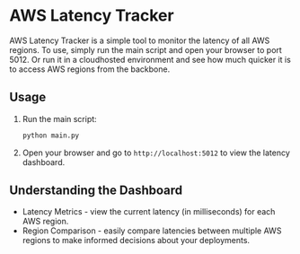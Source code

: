 # AWS Latency Tracker
AWS Latency Tracker is a simple tool to monitor the latency of all AWS regions. To use, simply run the main script and open your browser to port 5012.
Or run it in a cloudhosted environment and see how much quicker it is to access AWS regions from the backbone.

## Usage

1. Run the main script:
    ```sh
    python main.py
    ```
2. Open your browser and go to `http://localhost:5012` to view the latency dashboard.

## Understanding the Dashboard
* Latency Metrics - view the current latency (in milliseconds) for each AWS region.
* Region Comparison - easily compare latencies between multiple AWS regions to make informed decisions about your deployments.
